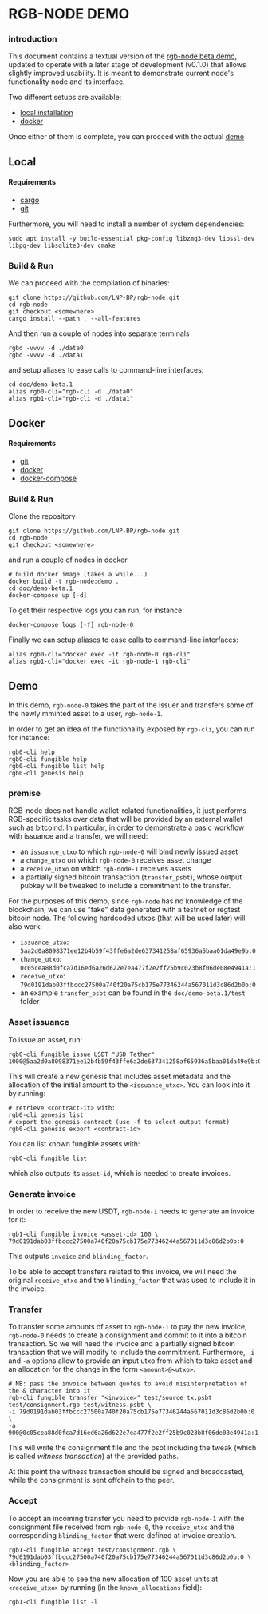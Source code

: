 RGB-NODE DEMO
===

### introduction
This document contains a textual version of the [rgb-node beta demo]( https://www.youtube.com/watch?v=t_EtUf4601A), updated to operate with a later stage of development (v0.1.0) that allows slightly improved usability. It is meant to demonstrate current node's functionality node and its interface.

Two different setups are available:
- [local installation](#local)
- [docker](#docker)

Once either of them is complete, you can proceed with the actual [demo](#demo)

## Local

#### Requirements
- [cargo](https://doc.rust-lang.org/book/ch01-01-installation.html#installation)
- [git](https://git-scm.com/downloads)

Furthermore, you will need to install a number of system dependencies:
```bash=
sudo apt install -y build-essential pkg-config libzmq3-dev libssl-dev libpq-dev libsqlite3-dev cmake
```
### Build & Run
We can proceed with the compilation of binaries:
```bash=
git clone https://github.com/LNP-BP/rgb-node.git
cd rgb-node
git checkout <somewhere>
cargo install --path . --all-features
```
And then run a couple of nodes into separate terminals
```bash=
rgbd -vvvv -d ./data0
rgbd -vvvv -d ./data1
```
and setup aliases to ease calls to command-line interfaces:
```bash=
cd doc/demo-beta.1
alias rgb0-cli="rgb-cli -d ./data0"
alias rgb1-cli="rgb-cli -d ./data1"
```

## Docker

#### Requirements
- [git](https://git-scm.com/downloads)
- [docker](https://docs.docker.com/get-docker/)
- [docker-compose](https://docs.docker.com/compose/install/)

### Build & Run
Clone the repository
```bash=
git clone https://github.com/LNP-BP/rgb-node.git
cd rgb-node
git checkout <somewhere>
```
and run a couple of nodes in docker
```bash=
# build docker image (takes a while...)
docker build -t rgb-node:demo .
cd doc/demo-beta.1
docker-compose up [-d]
```
To get their respective logs you can run, for instance:
```bash=
docker-compose logs [-f] rgb-node-0
```
Finally we can setup aliases to ease calls to command-line interfaces:
```bash=
alias rgb0-cli="docker exec -it rgb-node-0 rgb-cli"
alias rgb1-cli="docker exec -it rgb-node-1 rgb-cli"
```

## Demo
In this demo, `rgb-node-0` takes the part of the issuer and transfers some of the newly mminted asset to a user, `rgb-node-1`.

In order to get an idea of the functionality exposed by `rgb-cli`, you can run for instance:
```bash=
rgb0-cli help
rgb0-cli fungible help
rgb0-cli fungible list help
rgb0-cli genesis help
```
### premise

RGB-node does not handle wallet-related functionalities, it just performs RGB-specific tasks over data that will be provided by an external wallet such as [bitcoind](https://github.com/bitcoin/bitcoin). In particular, in order to demonstrate a basic workflow with issuance and a transfer, we will need:
- an `issuance_utxo` to which `rgb-node-0` will bind newly issued asset
- a `change_utxo` on which `rgb-node-0` receives asset change
- a `receive_utxo` on which `rgb-node-1` receives assets
- a partially signed bitcoin transaction (`transfer_psbt`), whose output pubkey will be tweaked to include a commitment to the transfer.

For the purposes of this demo, since `rgb-node` has no knowledge of the blockchain, we can use "fake" data generated with a testnet or regtest bitcoin node. The following hardcoded utxos (that will be used later) will also work:

- `issuance_utxo`: `5aa2d0a8098371ee12b4b59f43ffe6a2de637341258af65936a5baa01da49e9b:0`
- `change_utxo`: `0c05cea88d0fca7d16ed6a26d622e7ea477f2e2ff25b9c023b8f06de08e4941a:1`
- `receive_utxo`: `79d0191dab03ffbccc27500a740f20a75cb175e77346244a567011d3c86d2b0b:0`
- an example `transfer_psbt` can be found in the `doc/demo-beta.1/test` folder

### Asset issuance
To issue an asset, run:
```bash=
rgb0-cli fungible issue USDT "USD Tether" 1000@5aa2d0a8098371ee12b4b59f43ffe6a2de637341258af65936a5baa01da49e9b:0
```
This will create a new genesis that includes asset metadata and the allocation of the initial amount to the `<issuance_utxo>`. You can look into it by running:
```bash=
# retrieve <contract-it> with:
rgb0-cli genesis list
# export the genesis contract (use -f to select output format)
rgb0-cli genesis export <contract-id>
```
You can list known fungible assets with:
```bash=
rgb0-cli fungible list
```
which also outputs its `asset-id`, which is needed to create invoices.

### Generate invoice
In order to receive the new USDT, `rgb-node-1` needs to generate an invoice for it:
```bash=
rgb1-cli fungible invoice <asset-id> 100 \
79d0191dab03ffbccc27500a740f20a75cb175e77346244a567011d3c86d2b0b:0
```
This outputs `invoice` and `blinding_factor`.

To be able to accept transfers related to this invoice, we will need the original `receive_utxo` and the `blinding_factor` that was used to include it in the invoice.

### Transfer
To transfer some amounts of asset to `rgb-node-1` to pay the new invoice, `rgb-node-0` needs to create a consignment and commit to it into a bitcoin transaction. So we will need the invoice and a partially signed bitcoin transaction that we will modify to include the commitment. Furthermore, `-i` and `-a` options allow to provide an input utxo from which to take asset and an allocation for the change in the form `<amount>@<utxo>`.

```bash=
# NB: pass the invoice between quotes to avoid misinterpretation of the & character into it
rgb-cli fungible transfer "<invoice>" test/source_tx.psbt test/consignment.rgb test/witness.psbt \
-i 79d0191dab03ffbccc27500a740f20a75cb175e77346244a567011d3c86d2b0b:0 \
-a 900@0c05cea88d0fca7d16ed6a26d622e7ea477f2e2ff25b9c023b8f06de08e4941a:1
```
This will write the consignment file and the psbt including the tweak (which is called *witness transaction*) at the provided paths.

At this point the witness transaction should be signed and broadcasted, while the consignment is sent offchain to the peer.

### Accept
To accept an incoming transfer you need to provide `rgb-node-1` with the consignment file received from `rgb-node-0`, the `receive_utxo` and the corresponding `blinding_factor` that were defined at invoice creation.
```bash=
rgb1-cli fungible accept test/consignment.rgb \
79d0191dab03ffbccc27500a740f20a75cb175e77346244a567011d3c86d2b0b:0 \
<blinding_factor>
```
Now you are able to see the new allocation of 100 asset units at `<receive_utxo>` by running (in the `known_allocations` field):
```bash=
rgb1-cli fungible list -l
```
